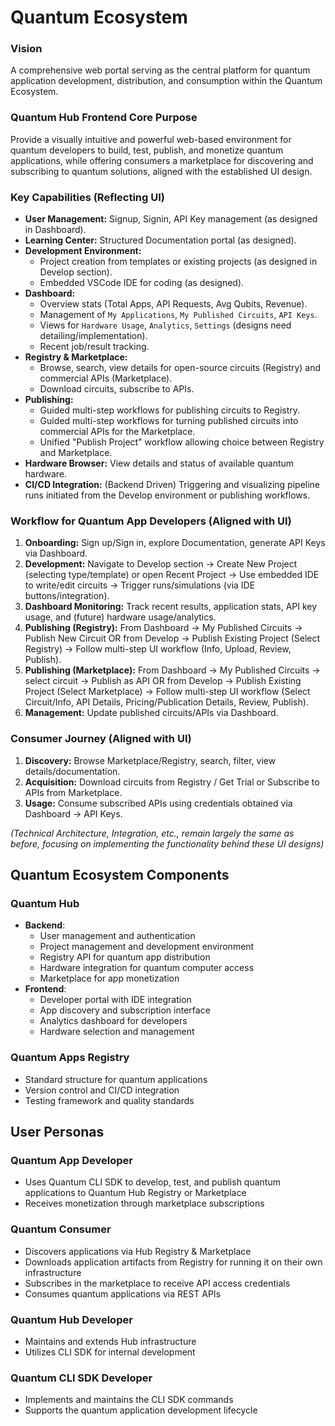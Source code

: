 
# Quantum Ecosystem

### Vision
A comprehensive web portal serving as the central platform for quantum application development, distribution, and consumption within the Quantum Ecosystem.

### Quantum Hub Frontend Core Purpose
Provide a visually intuitive and powerful web-based environment for quantum developers to build, test, publish, and monetize quantum applications, while offering consumers a marketplace for discovering and subscribing to quantum solutions, aligned with the established UI design.

### Key Capabilities (Reflecting UI)

*   **User Management:** Signup, Signin, API Key management (as designed in Dashboard).
*   **Learning Center:** Structured Documentation portal (as designed).
*   **Development Environment:**
    *   Project creation from templates or existing projects (as designed in Develop section).
    *   Embedded VSCode IDE for coding (as designed).
*   **Dashboard:**
    *   Overview stats (Total Apps, API Requests, Avg Qubits, Revenue).
    *   Management of `My Applications`, `My Published Circuits`, `API Keys`.
    *   Views for `Hardware Usage`, `Analytics`, `Settings` (designs need detailing/implementation).
    *   Recent job/result tracking.
*   **Registry & Marketplace:**
    *   Browse, search, view details for open-source circuits (Registry) and commercial APIs (Marketplace).
    *   Download circuits, subscribe to APIs.
*   **Publishing:**
    *   Guided multi-step workflows for publishing circuits to Registry.
    *   Guided multi-step workflows for turning published circuits into commercial APIs for the Marketplace.
    *   Unified "Publish Project" workflow allowing choice between Registry and Marketplace.
*   **Hardware Browser:** View details and status of available quantum hardware.
*   **CI/CD Integration:** (Backend Driven) Triggering and visualizing pipeline runs initiated from the Develop environment or publishing workflows.

### Workflow for Quantum App Developers (Aligned with UI)

1.  **Onboarding:** Sign up/Sign in, explore Documentation, generate API Keys via Dashboard.
2.  **Development:** Navigate to Develop section -> Create New Project (selecting type/template) or open Recent Project -> Use embedded IDE to write/edit circuits -> Trigger runs/simulations (via IDE buttons/integration).
3.  **Dashboard Monitoring:** Track recent results, application stats, API key usage, and (future) hardware usage/analytics.
4.  **Publishing (Registry):** From Dashboard -> My Published Circuits -> Publish New Circuit OR from Develop -> Publish Existing Project (Select Registry) -> Follow multi-step UI workflow (Info, Upload, Review, Publish).
5.  **Publishing (Marketplace):** From Dashboard -> My Published Circuits -> select circuit -> Publish as API OR from Develop -> Publish Existing Project (Select Marketplace) -> Follow multi-step UI workflow (Select Circuit/Info, API Details, Pricing/Publication Details, Review, Publish).
6.  **Management:** Update published circuits/APIs via Dashboard.

### Consumer Journey (Aligned with UI)

1.  **Discovery:** Browse Marketplace/Registry, search, filter, view details/documentation.
2.  **Acquisition:** Download circuits from Registry / Get Trial or Subscribe to APIs from Marketplace.
3.  **Usage:** Consume subscribed APIs using credentials obtained via Dashboard -> API Keys.

*(Technical Architecture, Integration, etc., remain largely the same as before, focusing on implementing the functionality behind these UI designs)*

## Quantum Ecosystem Components

### Quantum Hub
- **Backend**:
  - User management and authentication
  - Project management and development environment
  - Registry API for quantum app distribution
  - Hardware integration for quantum computer access
  - Marketplace for app monetization
- **Frontend**:
  - Developer portal with IDE integration
  - App discovery and subscription interface
  - Analytics dashboard for developers
  - Hardware selection and management

### Quantum Apps Registry
- Standard structure for quantum applications
- Version control and CI/CD integration
- Testing framework and quality standards

## User Personas

### Quantum App Developer
- Uses Quantum CLI SDK to develop, test, and publish quantum applications to Quantum Hub Registry or Marketplace
- Receives monetization through marketplace subscriptions

### Quantum Consumer
- Discovers applications via Hub Registry & Marketplace
- Downloads application artifacts from Registry for running it on their own infrastructure
- Subscribes in the marketplace to receive API access credentials
- Consumes quantum applications via REST APIs

### Quantum Hub Developer
- Maintains and extends Hub infrastructure
- Utilizes CLI SDK for internal development

### Quantum CLI SDK Developer
- Implements and maintains the CLI SDK commands
- Supports the quantum application development lifecycle
